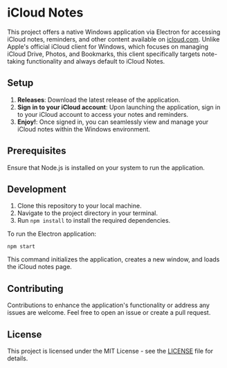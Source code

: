# iCloud Notes

This project offers a native Windows application via Electron for accessing iCloud notes, reminders, and other content available on [icloud.com](https://www.icloud.com/). Unlike Apple's official iCloud client for Windows, which focuses on managing iCloud Drive, Photos, and Bookmarks, this client specifically targets note-taking functionality and always default to iCloud Notes.

## Setup

1. **Releases**: Download the latest release of the application.
2. **Sign in to your iCloud account**: Upon launching the application, sign in to your iCloud account to access your notes and reminders.
3. **Enjoy!**: Once signed in, you can seamlessly view and manage your iCloud notes within the Windows environment.

## Prerequisites

Ensure that Node.js is installed on your system to run the application.

## Development

1. Clone this repository to your local machine.
2. Navigate to the project directory in your terminal.
3. Run `npm install` to install the required dependencies.

To run the Electron application:

```npm start```

This command initializes the application, creates a new window, and loads the iCloud notes page.

## Contributing

Contributions to enhance the application's functionality or address any issues are welcome. Feel free to open an issue or create a pull request.

## License

This project is licensed under the MIT License - see the [LICENSE](LICENSE) file for details.
